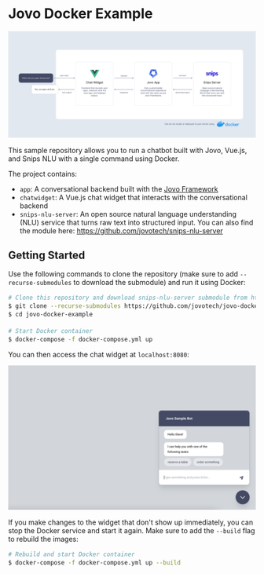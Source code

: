 # Jovo Docker Example

![A chatbot built with Vue.js, Jovo and Snips NLU, deployed with Docker](./img/jovo-docker.png)

This sample repository allows you to run a chatbot built with Jovo, Vue.js, and Snips NLU with a single command using Docker.

The project contains:

- `app`: A conversational backend built with the [Jovo Framework](https://www.jovo.tech)
- `chatwidget`: A Vue.js chat widget that interacts with the conversational backend
- `snips-nlu-server`: An open source natural language understanding (NLU) service that turns raw text into structured input. You can also find the module here: https://github.com/jovotech/snips-nlu-server


## Getting Started

Use the following commands to clone the repository (make sure to add `--recurse-submodules` to download the submodule) and run it using Docker:

```sh
# Clone this repository and download snips-nlu-server submodule from https://github.com/jovotech/snips-nlu-server
$ git clone --recurse-submodules https://github.com/jovotech/jovo-docker-example.git
$ cd jovo-docker-example

# Start Docker container
$ docker-compose -f docker-compose.yml up
```

You can then access the chat widget at `localhost:8080`:

![A chat widget built with Vue.js and Jovo](./img/jovo-chat-widget.png)

If you make changes to the widget that don't show up immediately, you can stop the Docker service and start it again. Make sure to add the `--build` flag to rebuild the images:

```sh
# Rebuild and start Docker container
$ docker-compose -f docker-compose.yml up --build
```